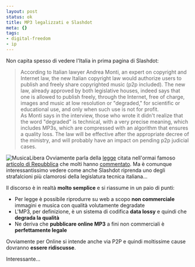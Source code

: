 ```yaml
--- 
layout: post
status: ok
title: MP3 legalizzati e Slashdot
meta: {}
tags: 
- digital-freedom
- ip
---
```

Non capita spesso di vedere l'Italia in prima pagina di Slashdot:  
  
> According to Italian lawyer Andrea Monti, an expert on copyright and Internet law, the new Italian copyright law would authorize users to publish and freely share copyrighted music (p2p included). The new law, already approved by both legislative houses, indeed says that one is allowed to publish freely, through the Internet, free of charge, images and music at low resolution or "degraded," for scientific or educational use, and only when such use is not for profit.  
> As Monti says in the interview, those who wrote it didn't realize that the word "degraded" is technical, with a very precise meaning, which includes MP3s, which are compressed with an algorithm that ensures a quality loss. 
> The law will be effective after the appropriate decree of the ministry, and will probably have an impact on pending p2p judicial cases.  
  
![MusicaLibera](http://www.lastknight.com/download//breastphone.jpg)
Ovviamente parla della [legge](http://www.penale.it/page.asp?mode=1&IDPag=556) citata nell'ormai famoso [articolo di Repubblica](http://www.repubblica.it/2007/09/sezioni/scienza_e_tecnologia/diritti-web/legge-mp3/legge-mp3.html) che molti hanno [commentato](http://www.minotti.net/2008/02/01/definizioni-da-dare/). Ma è comunque interessantissimo vedere come anche Slashdot riprenda uno degli strafalcioni più clamorosi della legislatura tecnica italiana...  
  
Il discorso è in realtà **molto semplice** e si riassume in un paio di punti:  
* Per legge è possibile riprodurre su web a scopo **non commerciale** immagini e musica con qualità volutamente degradate
* L'MP3, per definizione, è un sistema di codifica **data lossy** e quindi che **degrada la qualità**
* Ne deriva che **pubblicare online MP3** a fini non commerciali è **perfettamente legale**  
  
Ovviamente per Online si intende anche via P2P e quindi moltissime cause dovranno **essere ridiscusse**.  
  
Interessante... 
